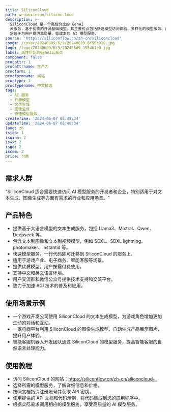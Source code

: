 ```yaml
---
title: SiliconCloud
path: wenanxiezuo/siliconcloud
description: >-
  SiliconCloud 是一个高性价比的 GenAI
  云服务，基于优秀的开源基础模型。其主要优点包括快速模型访问体验、多样化的模型服务、简单易用的开发接口。SiliconCloud
  定位于为用户提供高质量、低成本的 AI 模型服务。
source: 'https://siliconflow.cn/zh-cn/siliconcloud'
cover: /cover/20240609/6/9/20240609_6f59c010.jpg
logo: /logo/20240609/6/9/20240609_195461e0.jpg
label: 高性价比的GenAI云服务
component: false
procattr: 1
procattrname: 生产力
procform: 1
procformname: 网站
proctype: 3
proctypename: 中文精选
tags:
  - AI 服务
  - 开源模型
  - 文本生成
  - 图像生成
  - 快速模型服务
createTime: '2024-06-07 08:48:34'
updateTime: '2024-06-07 08:48:34'
lang: zh
isicp: 1
isqian: 2
iswx: 2
isqq: 2
iscom: 2
price: 付费
---
```




## 需求人群
"SiliconCloud 适合需要快速访问 AI 模型服务的开发者和企业，特别适用于对文本生成、图像生成等方面有需求的行业和应用场景。"

## 产品特色
* 提供基于大语言模型的文本生成服务，包括 Llama3、Mixtral、Qwen、Deepseek 等。
* 包含文本到图像和文本到视频模型，例如 SDXL、SDXL lightning、photomaker、instantid 等。
* 快速模型服务，一行代码即可迁移到 SiliconCloud 的服务上。
* 适用于游戏产业、电子商务、智能客服等场景。
* 提供优质模型，用户按需付费使用。
* 支持中文和英文语言环境。
* 用户交流群和微信公众号提供技术支持和交流平台。
* 致力于加速 AGI 技术的普及和应用。

## 使用场景示例
* 一个游戏开发公司使用 SiliconCloud 的文本生成模型，为游戏角色增加更加生动的对话和互动。
* 一家电商平台利用 SiliconCloud 的图像生成模型，自动生成产品展示图片，提升用户体验。
* 智能客服机器人开发团队通过 SiliconCloud 的模型服务，提高智能客服的自然语言处理能力。

## 使用教程
* 访问 SiliconCloud 的网站：https://siliconflow.cn/zh-cn/siliconcloud。
* 选择所需的模型服务，了解详细信息和价格。
* 按照文档指引注册账号并获取 API 密钥。
* 使用提供的 API 文档和代码示例，将代码集成到您的应用程序中。
* 根据实际需求调用相应的模型服务，享受高质量的 AI 模型服务。

  
